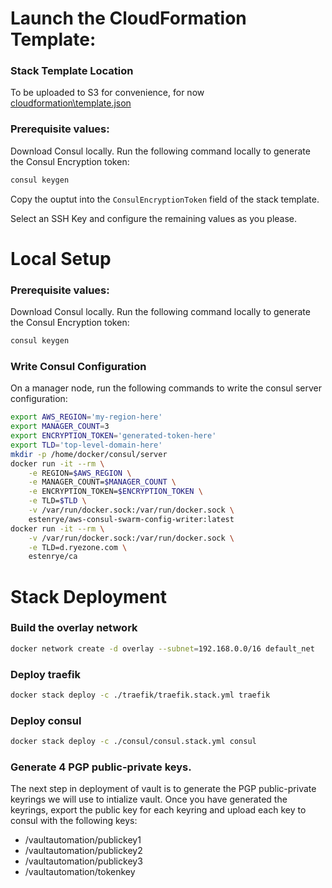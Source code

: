 # Launch the CloudFormation Template:

### Stack Template Location
To be uploaded to S3 for convenience, for now [cloudformation\template.json](cloudformation\template.json)

### Prerequisite values:
Download Consul locally.  Run the following command locally to generate the Consul Encryption token:
```sh
consul keygen
```
Copy the ouptut into the `ConsulEncryptionToken` field of the stack template.

Select an SSH Key and configure the remaining values as you please.


# Local Setup
### Prerequisite values:
Download Consul locally.  Run the following command locally to generate the Consul Encryption token:
```sh
consul keygen
```

### Write Consul Configuration
On a manager node, run the following commands to write the consul server configuration:
```sh
export AWS_REGION='my-region-here'
export MANAGER_COUNT=3
export ENCRYPTION_TOKEN='generated-token-here'
export TLD='top-level-domain-here'
mkdir -p /home/docker/consul/server
docker run -it --rm \
    -e REGION=$AWS_REGION \
	-e MANAGER_COUNT=$MANAGER_COUNT \
	-e ENCRYPTION_TOKEN=$ENCRYPTION_TOKEN \
	-e TLD=$TLD \
	-v /var/run/docker.sock:/var/run/docker.sock \
	estenrye/aws-consul-swarm-config-writer:latest
docker run -it --rm \
	-v /var/run/docker.sock:/var/run/docker.sock \
	-e TLD=d.ryezone.com \
	estenrye/ca
```

# Stack Deployment

### Build the overlay network
```sh
docker network create -d overlay --subnet=192.168.0.0/16 default_net
```

### Deploy traefik
```sh
docker stack deploy -c ./traefik/traefik.stack.yml traefik
```

### Deploy consul
```sh
docker stack deploy -c ./consul/consul.stack.yml consul
```

### Generate 4 PGP public-private keys.
The next step in deployment of vault is to generate the PGP public-private keyrings we will use to intialize vault.  Once you have generated the keyrings, export the public key for each keyring and upload each key to consul with the following keys:
- /vaultautomation/publickey1
- /vaultautomation/publickey2
- /vaultautomation/publickey3
- /vaultautomation/tokenkey
